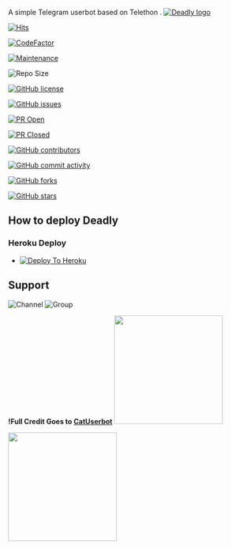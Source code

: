 A simple Telegram userbot based on Telethon .
[![Deadly logo](https://telegra.ph/file/c7699bd09d7aacb203bba.jpg)](https://dashboard.heroku.com/new?button-url=https%3A%2F%2Fgithub.com%2Fdeadly-fighters%2FDeadly%2Ftree%2Fbugs&template=https%3A%2F%2Fgithub.com%2Fdeadly-fighters%2FDeadly)

[![Hits](https://hits.seeyoufarm.com/api/count/incr/badge.svg?url=https%3A%2F%2Fgithub.com%2Fdeadly-fighters%2FDeadly&count_bg=%2379C83D&title_bg=%23555555&icon=&icon_color=%23E7E7E7&title=hits&edge_flat=false)](https://github.com/deadly-fighters/Deadly)

[![CodeFactor](https://www.codefactor.io/repository/github/deadly-fighters/Deadly-Userbot/badge?&style=flat-square)](https://www.codefactor.io/repository/github/deadly-fighters/Deadly-Userbot)

[![Maintenance](https://img.shields.io/badge/Maintained%3F-yes-green?&style=flat-square)](https://GitHub.com/deadly-fighters/Deadly-Userbot/graphs/commit-activity) 

![Repo Size](https://img.shields.io/github/repo-size/deadly-fighters/Deadly?&style=flat-square&logo=github)

[![GitHub license](https://img.shields.io/github/license/deadly-fighters/Deadly-Userbot?&style=flat-square&logo=github)](https://github.com/deadly-fighters/Deadly-Userbot/blob/master/LICENSE)

[![GitHub issues](https://img.shields.io/github/issues/deadly-fighters/Deadly-Userbot?&style=flat-square&logo=github)](https://github.com/deadly-fighters/Deadly-Userbot/issues)

[![PR Open](https://img.shields.io/github/issues-pr/deadly-fighters/Deadly-Userbot?&style=flat-square&logo=github)](https://github.com/deadly-fighters/Deadly-Userbot/pulls)

[![PR Closed](https://img.shields.io/github/issues-pr-closed/deadly-fighters/Deadly-Userbot?&style=flat-square&logo=github)](https://github.com/deadly-fighters/Deadly-Userbot/pulls?q=is:closed)

[![GitHub contributors](https://img.shields.io/github/contributors/deadly-fighters/Deadly-Userbot?&style=flat-square&logo=github)](https://GitHub.com/deadly-fighters/Deadly-Userbot/graphs/contributors/)

[![GitHub commit activity](https://img.shields.io/github/commit-activity/m/deadly-fighters/Deadly-Userbot?&style=flat-square&logo=github)](https://github.com/deadly-fighters/Deadly-Userbot/graphs/commit-activity)

[![GitHub forks](https://img.shields.io/github/forks/deadly-fighters/Deadly-Userbot?&style=flat-square&logo=github)](https://github.com/deadly-fighters/Deadly-Userbot/fork)

[![GitHub stars](https://img.shields.io/github/stars/deadly-fighters/Deadly-Userbot?&style=flat-square&logo=github)](https://github.com/deadly-fighters/Deadly-Userbot/stargazers)



## How to deploy Deadly
### Heroku Deploy
  - [![Deploy To Heroku](https://www.herokucdn.com/deploy/button.svg)](https://heroku.com/deploy?template=https://github.com/deadly-fighters)
  
## Support

![Channel](https://img.shields.io/badge/dynamic/json?color=red&label=channel%20@deadly_techy&query=subscribers&url=https%3A%2F%2Fonline-users-api.up.railway.app%2Fcheck%3Fchat%3Ddeadly_techy&logo=telegram)
![Group](https://img.shields.io/badge/dynamic/json?color=red&label=support%20@deadly_userbot&query=online&url=https%3A%2F%2Fonline-users-api.up.railway.app%2Fcheck%3Fchat%3Ddeadly_userbot&logo=telegram)

**!Full Credit Goes to [CatUserbot](https://github.com/sandy1709/catuserbot)**
   <a href="https://t.me/deadly_techy"><img src="https://img.shields.io/badge/Channel%20Support%3F-yes-green?&style=flat-square?&logo=telegram" width=220px></a></p>
   <a href="https://t.me/deadly_userbot"><img src="https://img.shields.io/badge/Group%20Support%3F-yes-green?&style=flat-square?&logo=telegram" width=220px></a></p>
